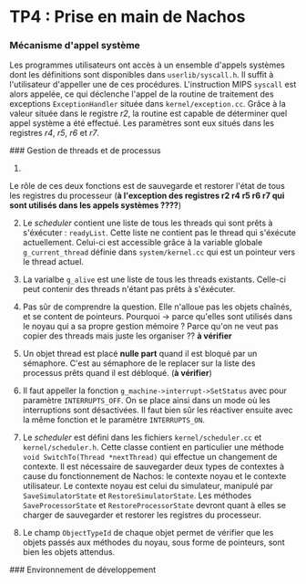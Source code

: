 # TP4 : Prise en main de Nachos

### Mécanisme d'appel système

Les programmes utilisateurs ont accès à un ensemble d'appels systèmes dont les définitions sont disponibles dans `userlib/syscall.h`. Il suffit à l'utilisateur d'appeller une de ces procédures.
L'instruction MIPS `syscall` est alors appelée, ce qui déclenche l'appel de la routine de traitement des exceptions `ExceptionHandler` située dans `kernel/exception.cc`. Grâce à la valeur située dans le registre _r2_, la routine est capable de déterminer quel appel système a été effectué. Les paramètres sont eux situés dans les registres _r4_, _r5_, _r6_ et _r7_.

### Gestion de threads et de processus

1.
Le rôle de ces deux fonctions est de sauvegarde et restorer l'état de tous les registres du processeur (**à l'exception des registres r2 r4 r5 r6 r7 qui sont utilisés dans les appels systèmes ????**)

2. Le _scheduler_ contient une liste de tous les threads qui sont prêts à s'éxécuter : `readyList`. Cette liste ne contient pas le thread qui s'éxécute actuellement. Celui-ci est accessible grâce à la variable globale `g_current_thread` définie dans `system/kernel.cc` qui est un pointeur vers le thread actuel.

3. La varialbe `g_alive` est une liste de tous les threads existants. Celle-ci peut contenir des threads n'étant pas prêts à s'éxécuter.

4. Pas sûr de comprendre la question. Elle n'alloue pas les objets chaînés, et se content de pointeurs. Pourquoi -> parce qu'elles sont utilisés dans le noyau qui a sa propre gestion mémoire ? Parce qu'on ne veut pas copier des threads mais juste les organiser ?? **à vérifier**

5. Un objet thread est placé **nulle part** quand il est bloqué par un sémaphore. C'est au sémaphore de le replacer sur la liste des processus prêts quand il est débloqué. (**à vérifier**)

6. Il faut appeller la fonction `g_machine->interrupt->SetStatus` avec pour paramètre `INTERRUPTS_OFF`. On se place ainsi dans un mode où les interruptions sont désactivées.
Il faut bien sûr les réactiver ensuite avec la même fonction et le paramètre `INTERRUPTS_ON`.

7. Le _scheduler_ est défini dans les fichiers `kernel/scheduler.cc` et `kernel/scheduler.h`.
Cette classe contient en particulier une méthode `void SwitchTo(Thread *nextThread)` qui effectue un changement de contexte.
Il est nécessaire de sauvegarder deux types de contextes à cause du fonctionnement de Nachos: le contexte noyau et le contexte utilisateur.
Le contexte noyau est celui du simulateur, manipulé par `SaveSimulatorState` et `RestoreSimulatorState`.
Les méthodes `SaveProcessorState` et `RestoreProcessorState` devront quant à elles se charger de sauvegarder et restorer les registres du processeur.

8. Le champ `ObjectTypeId` de chaque objet permet de vérifier que les objets passés aux méthodes du noyau, sous forme de pointeurs, sont bien les objets attendus.





### Environnement de développement
